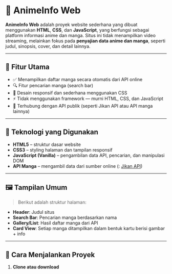 # 🌸 AnimeInfo Web

**AnimeInfo Web** adalah proyek website sederhana yang dibuat menggunakan **HTML**, **CSS**, dan **JavaScript**, yang berfungsi sebagai platform informasi anime dan manga. Situs ini tidak menampilkan video streaming, melainkan fokus pada **penyajian data anime dan manga**, seperti judul, sinopsis, cover, dan detail lainnya.

---

## 📌 Fitur Utama

- ✅ Menampilkan daftar manga secara otomatis dari API online
- 🔍 Fitur pencarian manga (search bar)
- 🎨 Desain responsif dan sederhana menggunakan CSS
- ⚡ Tidak menggunakan framework — murni HTML, CSS, dan JavaScript
- 🔗 Terhubung dengan API publik (seperti Jikan API atau API manga lainnya)

---

## 🧩 Teknologi yang Digunakan

- **HTML5** – struktur dasar website
- **CSS3** – styling halaman dan tampilan responsif
- **JavaScript (Vanilla)** – pengambilan data API, pencarian, dan manipulasi DOM
- **API Manga** – mengambil data dari sumber online (: [Jikan API](https://jikan.moe))

---

## 🖼️ Tampilan Umum

> Berikut adalah struktur halaman:

- **Header**: Judul situs
- **Search Bar**: Pencarian manga berdasarkan nama
- **Gallery/List**: Hasil daftar manga dari API
- **Card View**: Setiap manga ditampilkan dalam bentuk kartu berisi gambar + info

---

## 🚀 Cara Menjalankan Proyek

1. **Clone atau download**

